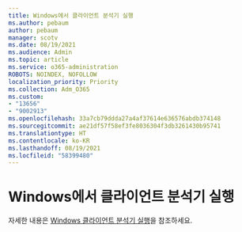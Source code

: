 ```yaml
---
title: Windows에서 클라이언트 분석기 실행
ms.author: pebaum
author: pebaum
manager: scotv
ms.date: 08/19/2021
ms.audience: Admin
ms.topic: article
ms.service: o365-administration
ROBOTS: NOINDEX, NOFOLLOW
localization_priority: Priority
ms.collection: Adm_O365
ms.custom:
- "13656"
- "9002913"
ms.openlocfilehash: 33a7cb79ddda27a4af37614e636576abdb374148
ms.sourcegitcommit: ae21df57f58ef3fe8036304f3db3261430b95741
ms.translationtype: HT
ms.contentlocale: ko-KR
ms.lasthandoff: 08/19/2021
ms.locfileid: "58399480"
---
```

# <a name="run-the-client-analyzer-on-windows"></a>Windows에서 클라이언트 분석기 실행

자세한 내용은 [Windows 클라이언트 분석기 실행](https://docs.microsoft.com/microsoft-365/security/defender-endpoint/run-analyzer-windows)을 참조하세요.